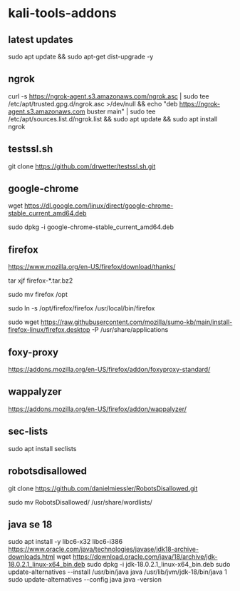 # kali-tools-addons

## latest updates
sudo apt update && sudo apt-get dist-upgrade -y

## ngrok
curl -s https://ngrok-agent.s3.amazonaws.com/ngrok.asc | sudo tee /etc/apt/trusted.gpg.d/ngrok.asc >/dev/null && echo "deb https://ngrok-agent.s3.amazonaws.com buster main" | sudo tee /etc/apt/sources.list.d/ngrok.list && sudo apt update && sudo apt install ngrok

## testssl.sh
git clone https://github.com/drwetter/testssl.sh.git

## google-chrome
wget https://dl.google.com/linux/direct/google-chrome-stable_current_amd64.deb

sudo dpkg -i google-chrome-stable_current_amd64.deb

## firefox
https://www.mozilla.org/en-US/firefox/download/thanks/

tar xjf firefox-*.tar.bz2

sudo mv firefox /opt

sudo ln -s /opt/firefox/firefox /usr/local/bin/firefox

sudo wget https://raw.githubusercontent.com/mozilla/sumo-kb/main/install-firefox-linux/firefox.desktop -P /usr/share/applications

## foxy-proxy
https://addons.mozilla.org/en-US/firefox/addon/foxyproxy-standard/

## wappalyzer
https://addons.mozilla.org/en-US/firefox/addon/wappalyzer/

## sec-lists
sudo apt install seclists

## robotsdisallowed
git clone https://github.com/danielmiessler/RobotsDisallowed.git

sudo mv RobotsDisallowed/ /usr/share/wordlists/

## java se 18 
sudo apt install -y libc6-x32 libc6-i386
https://www.oracle.com/java/technologies/javase/jdk18-archive-downloads.html
wget https://download.oracle.com/java/18/archive/jdk-18.0.2.1_linux-x64_bin.deb
sudo dpkg -i jdk-18.0.2.1_linux-x64_bin.deb
sudo update-alternatives --install /usr/bin/java java /usr/lib/jvm/jdk-18/bin/java 1
sudo update-alternatives --config java
java -version
